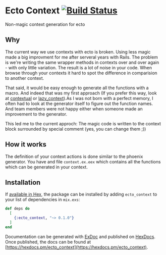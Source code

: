 # Ecto Context [![Build Status](https://travis-ci.org/sbrink/ecto_context.svg?branch=master)](https://travis-ci.org/sbrink/ecto_context)

Non-magic context generation for ecto

## Why

The current way we use contexts with ecto is broken. Using less magic made a big
improvment for me after serveral years with Rails. The problem is we're writing
the same wrapper methods in contexts over and over again - with only little variation.
The result is a lot of noise in your code. When browse through your contexts it
hard to spot the difference in comparision to another context.

That said, it would be easy enough to generate all the functions with a macro.
And indeed that was my first approach (If you prefer this way, look at
[contextual]() or [lazy_context]()).As I was not born with a perfect memory,
I often had to look at the generator itself to figure out the function names.
And team members were not happy either when someone made an improvement to the
generator.

This led me to the current approch: The magic code is written to the context block
surrounded by special comment (yes, you can change them ;))

## How it works

The definition of your context actions is done similar to the phoenix generator.
You have and file `context.ex.eex` which contains all the functions which can
be generated in your context.



## Installation

If [available in Hex](https://hex.pm/docs/publish), the package can be installed
by adding `ecto_context` to your list of dependencies in `mix.exs`:

```elixir
def deps do
  [
    {:ecto_context, "~> 0.1.0"}
  ]
end
```

Documentation can be generated with [ExDoc](https://github.com/elixir-lang/ex_doc)
and published on [HexDocs](https://hexdocs.pm). Once published, the docs can
be found at [https://hexdocs.pm/ecto_context](https://hexdocs.pm/ecto_context).

